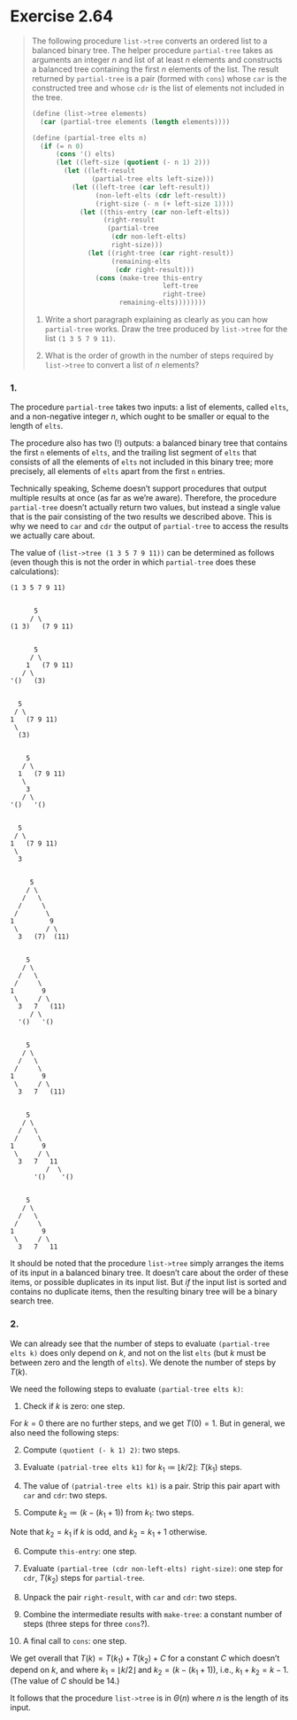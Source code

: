 # Exercise 2.64

> The following procedure `list->tree` converts an ordered list to a balanced binary tree.
> The helper procedure `partial-tree` takes as arguments an integer $n$ and list of at least $n$ elements and constructs a balanced tree containing the first $n$ elements of the list.
> The result returned by `partial-tree` is a pair (formed with `cons`) whose `car` is the constructed tree and whose `cdr` is the list of elements not included in the tree.
> ```scheme
> (define (list->tree elements)
>   (car (partial-tree elements (length elements))))
>
> (define (partial-tree elts n)
>   (if (= n 0)
>       (cons '() elts)
>       (let ((left-size (quotient (- n 1) 2)))
>         (let ((left-result
>                (partial-tree elts left-size)))
>           (let ((left-tree (car left-result))
>                 (non-left-elts (cdr left-result))
>                 (right-size (- n (+ left-size 1))))
>             (let ((this-entry (car non-left-elts))
>                   (right-result
>                    (partial-tree
>                     (cdr non-left-elts)
>                     right-size)))
>               (let ((right-tree (car right-result))
>                     (remaining-elts
>                      (cdr right-result)))
>                 (cons (make-tree this-entry
>                                  left-tree
>                                  right-tree)
>                       remaining-elts))))))))
> ```
> 1. Write a short paragraph explaining as clearly as you can how `partial-tree` works.
>    Draw the tree produced by `list->tree` for the list `(1 3 5 7 9 11)`.
>
> 2. What is the order of growth in the number of steps required by `list->tree` to convert a list of $n$ elements?



### 1.

The procedure `partial-tree` takes two inputs:
a list of elements, called `elts`, and a non-negative integer $n$, which ought to be smaller or equal to the length of `elts`.

The procedure also has two (!) outputs:
a balanced binary tree that contains the first `n` elements of `elts`, and the trailing list segment of `elts` that consists of all the elements of `elts` not included in this binary tree;
more precisely, all elements of `elts` apart from the first `n` entries.

Technically speaking, Scheme doesn’t support procedures that output multiple results at once (as far as we’re aware).
Therefore, the procedure `partial-tree` doesn’t actually return two values, but instead a single value that is the pair consisting of the two results we described above.
This is why we need to `car` and `cdr` the output of `partial-tree` to access the results we actually care about.

The value of `(list->tree (1 3 5 7 9 11))` can be determined as follows (even though this is not the order in which `partial-tree` does these calculations):
```text
(1 3 5 7 9 11)


      5
     / \
(1 3)   (7 9 11)


      5
     / \
    1   (7 9 11)
   / \
'()   (3)


  5
 / \
1   (7 9 11)
 \
  (3)


    5
   / \
  1   (7 9 11)
   \
    3
   / \
'()   '()


  5
 / \
1   (7 9 11)
 \
  3


     5
    / \
   /   \
  /     \
 /       \
1         9
 \       / \
  3   (7)  (11)


    5
   / \
  /   \
 /     \
1       9
 \     / \
  3   7   (11)
     / \
  '()   '()


    5
   / \
  /   \
 /     \
1       9
 \     / \
  3   7   (11)


    5
   / \
  /   \
 /     \
1       9
 \     / \
  3   7   11
         /  \
      '()    '()


    5
   / \
  /   \
 /     \
1       9
 \     / \
  3   7   11
```

It should be noted that the procedure `list->tree` simply arranges the items of its input in a balanced binary tree.
It doesn’t care about the order of these items, or possible duplicates in its input list.
But _if_ the input list is sorted and contains no duplicate items, then the resulting binary tree will be a binary search tree.



### 2.

We can already see that the number of steps to evaluate `(partial-tree elts k)` does only depend on $k$, and not on the list `elts` (but $k$ must be between zero and the length of `elts`).
We denote the number of steps by $T(k)$.

We need the following steps to evaluate `(partial-tree elts k)`:

1. Check if $k$ is zero:
   one step.

For $k = 0$ there are no further steps, and we get $T(0) = 1$.
But in general, we also need the following steps:

2. Compute `(quotient (- k 1) 2)`:
   two steps.

3. Evaluate `(patrial-tree elts k1)` for $k_1 ≔ ⌊ k/2 ⌋$:
   $T(k_1)$ steps.

4. The value of `(patrial-tree elts k1)` is a pair.
   Strip this pair apart with `car` and `cdr`:
   two steps.

5. Compute $k_2 ≔ (k - (k_1 + 1))$ from $k_1$:
   two steps.

Note that $k_2 = k_1$ if $k$ is odd, and $k_2 = k_1 + 1$ otherwise.

6. Compute `this-entry`:
   one step.

7. Evaluate `(partial-tree (cdr non-left-elts) right-size)`:
   one step for `cdr`, $T(k_2)$ steps for `partial-tree`.

8. Unpack the pair `right-result`, with `car` and `cdr`:
   two steps.

9. Combine the intermediate results with `make-tree`:
   a constant number of steps (three steps for three `cons`?).

10. A final call to `cons`:
    one step.

We get overall that $T(k) = T(k_1) + T(k_2) + C$ for a constant $C$ which doesn’t depend on $k$, and where $k_1 = ⌊ k/2 ⌋$ and $k_2 = (k - (k_1 + 1))$, i.e., $k_1 + k_2 = k - 1$.
(The value of $C$ should be $14$.)

It follows that the procedure `list->tree` is in $Θ(n)$ where $n$ is the length of its input.
